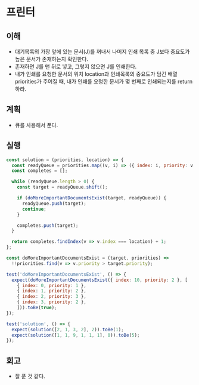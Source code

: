# 프린터

## 이해

- 대기목록의 가장 앞에 있는 문서(J)를 꺼내서 나머지 인쇄 목록 중 J보다 중요도가 높은 문서가 존재하는지 확인한다.
- 존재하면 J를 맨 뒤로 넣고, 그렇지 않으면 J를 인쇄한다.
- 내가 인쇄를 요청한 문서의 위치 location과 인쇄목록의 중요도가 담긴 배열 priorities가 주어질 때, 내가 인쇄를 요청한 문서가 몇 번째로 인쇄되는지를 return 하라.

## 계획

- 큐를 사용해서 푼다.

## 실행

```javascript
const solution = (priorities, location) => {
  const readyQueue = priorities.map((v, i) => ({ index: i, priority: v }));
  const completes = [];

  while (readyQueue.length > 0) {
    const target = readyQueue.shift();

    if (doMoreImportantDocumentsExist(target, readyQueue)) {
      readyQueue.push(target);
      continue;
    }

    completes.push(target);
  }

  return completes.findIndex(v => v.index === location) + 1;
};

const doMoreImportantDocumentsExist = (target, priorities) =>
  !!priorities.find(v => v.priority > target.priority);

test('doMoreImportantDocumentsExist', () => {
  expect(doMoreImportantDocumentsExist({ index: 10, priority: 2 }, [
    { index: 0, priority: 1 },
    { index: 1, priority: 2 },
    { index: 2, priority: 3 },
    { index: 3, priority: 2 },
    ])).toBe(true);
});

test('solution', () => {
  expect(solution([2, 1, 3, 2], 2)).toBe(1);
  expect(solution([1, 1, 9, 1, 1, 1], 0)).toBe(5);
});
```

## 회고

- 잘 푼 것 같다.
